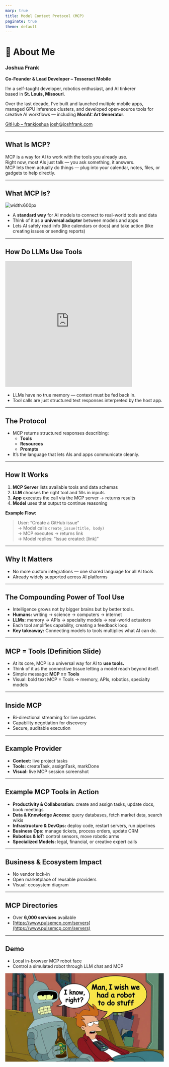 ```yaml
---
marp: true
title: Model Context Protocol (MCP)
paginate: true
theme: default
---
```


<!-- _class: lead -->
<!-- _backgroundColor: "#312C31" -->

# 👋 About Me

### **Joshua Frank**
**Co-Founder & Lead Developer – Tesseract Mobile**

I’m a self-taught developer, robotics enthusiast, and AI tinkerer  
based in **St. Louis, Missouri**.  

Over the last decade, I’ve built and launched multiple mobile apps,  
managed GPU inference clusters, and developed open-source tools for  
creative AI workflows — including **MonAI: Art Generator**.

[GitHub – frankjoshua](https://github.com/frankjoshua)
josh@joshfrank.com  

---

## What Is MCP?

MCP is a way for AI to work with the tools you already use.  
Right now, most AIs just talk — you ask something, it answers.  
MCP lets them actually do things — plug into your calendar, notes, files, or gadgets to help directly.

---

## What MCP Is?

![width:600px](images/mcp-simple-diagram.avif)

- A **standard way** for AI models to connect to real-world tools and data  
- Think of it as a **universal adapter** between models and apps  
- Lets AI safely read info (like calendars or docs) and take action (like creating issues or sending reports)

---

## How Do LLMs Use Tools

<iframe
  width="80%"
  height="400"
  src="https://www.youtube.com/embed/l5wvqKcqL7c"
  title="Meeseeks Example"
  frameborder="0"
  allow="accelerometer; autoplay; clipboard-write; encrypted-media; gyroscope; picture-in-picture; web-share"
  allowfullscreen
></iframe>

- LLMs have no true memory — context must be fed back in.  
- Tool calls are just structured text responses interpreted by the host app.

---

## The Protocol

- MCP returns structured responses describing:
  - **Tools**
  - **Resources**
  - **Prompts**
- It’s the language that lets AIs and apps communicate cleanly.

---

## How It Works

1. **MCP Server** lists available tools and data schemas  
2. **LLM** chooses the right tool and fills in inputs  
3. **App** executes the call via the MCP server → returns results  
4. **Model** uses that output to continue reasoning  

**Example Flow:**  
> User: “Create a GitHub issue”  
> → Model calls `create_issue(title, body)`  
> → MCP executes → returns link  
> → Model replies: “Issue created: [link]”

---

## Why It Matters

- No more custom integrations — one shared language for all AI tools  
- Already widely supported across AI platforms

---

## The Compounding Power of Tool Use

- Intelligence grows not by bigger brains but by better tools.  
- **Humans:** writing → science → computers → internet  
- **LLMs:** memory → APIs → specialty models → real-world actuators  
- Each tool amplifies capability, creating a feedback loop.  
- **Key takeaway:** Connecting models to tools multiplies what AI can do.

---

## MCP = Tools (Definition Slide)

- At its core, MCP is a universal way for AI to **use tools.**  
- Think of it as the connective tissue letting a model reach beyond itself.  
- Simple message: **MCP == Tools**  
- Visual: bold text MCP = Tools → memory, APIs, robotics, specialty models

---

## Inside MCP

- Bi-directional streaming for live updates  
- Capability negotiation for discovery  
- Secure, auditable execution  

---

## Example Provider

- **Context:** live project tasks  
- **Tools:** createTask, assignTask, markDone  
- **Visual:** live MCP session screenshot

---

## Example MCP Tools in Action

- **Productivity & Collaboration:** create and assign tasks, update docs, book meetings  
- **Data & Knowledge Access:** query databases, fetch market data, search wikis  
- **Infrastructure & DevOps:** deploy code, restart servers, run pipelines  
- **Business Ops:** manage tickets, process orders, update CRM  
- **Robotics & IoT:** control sensors, move robotic arms  
- **Specialized Models:** legal, financial, or creative expert calls  

---

## Business & Ecosystem Impact

- No vendor lock-in  
- Open marketplace of reusable providers  
- Visual: ecosystem diagram

---

## MCP Directories

- Over **6,000 services** available  
- [https://www.pulsemcp.com/servers](https://www.pulsemcp.com/servers)

---

## Demo

- Local in-browser MCP robot face  
- Control a simulated robot through LLM chat and MCP  

![width:600px](images/fry_wants_a_robot.webp)